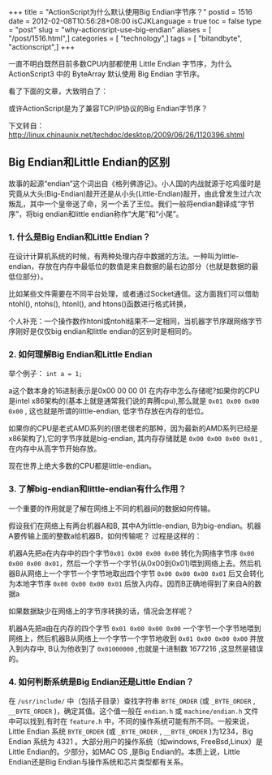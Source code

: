 +++
title = "ActionScript为什么默认使用Big Endian字节序？"
postid = 1516
date = 2012-02-08T10:56:28+08:00
isCJKLanguage = true
toc = false
type = "post"
slug = "why-actionsript-use-big-endian"
aliases = [ "/post/1516.html",]
categories = [ "technology",]
tags = [ "bitandbyte", "actionscript",]
+++


一直不明白既然目前多数CPU内部都使用 Little Endian 字节序，为什么 ActionScript3 中的 ByteArray 默认使用 Big Endian 字节序。

看了下面的文章，大致明白了：

或许ActionScript是为了兼容TCP/IP协议的Big Endian字节序？<!--more-->

下文转自： <http://linux.chinaunix.net/techdoc/desktop/2009/06/26/1120396.shtml>

## Big Endian和Little Endian的区别

故事的起源“endian”这个词出自《格列佛游记》。小人国的内战就源于吃鸡蛋时是究竟从大头(Big-Endian)敲开还是从小头(Little-Endian)敲开，由此曾发生过六次叛乱，其中一个皇帝送了命，另一个丢了王位。我们一般将endian翻译成“字节序”，将big endian和little endian称作“大尾”和“小尾”。

### 1. 什么是Big Endian和Little Endian？

在设计计算机系统的时候，有两种处理内存中数据的方法。一种叫为little-endian，存放在内存中最低位的数值是来自数据的最右边部分（也就是数据的最低位部分）。

比如某些文件需要在不同平台处理，或者通过Socket通信。这方面我们可以借助ntohl(), ntohs(), htonl(), and htons()函数进行格式转换，

个人补充：一个操作数作htonl或ntohl结果不一定相同，当机器字节序跟网络字节序刚好是仅仅big endian和little endian的区别时是相同的。

### 2. 如何理解Big Endian和Little Endian

举个例子： `int a = 1;`

a这个数本身的16进制表示是0x00 00 00 01 在内存中怎么存储呢?如果你的CPU是intel x86架构的(基本上就是通常我们说的奔腾cpu),那么就是 `0x01 0x00 0x00 0x00` , 这也就是所谓的little-endian, 低字节存放在内存的低位。

如果你的CPU是老式AMD系列的(很老很老的那种，因为最新的AMD系列已经是x86架构了),它的字节序就是big-endian, 其内存存储就是 `0x00 0x00 0x00 0x01` ,在内存中从高字节开始存放。

现在世界上绝大多数的CPU都是little-endian。

### 3. 了解big-endian和little-endian有什么作用？

一个重要的作用就是了解在网络上不同的机器间的数据如何传输。

假设我们在网络上有两台机器A和B, 其中A为little-endian, B为big-endian。机器A要传输上面的整数a给机器B，如何传输呢？ 过程是这样的：

机器A先把a在内存中的四个字节`0x01 0x00 0x00 0x00` 转化为网络字节序 `0x00 0x00 0x00 0x01`，然后一个字节一个字节(从0x00到0x01)喂到网络上去。然后机器B从网络上一个字节一个字节地取出四个字节 `0x00 0x00 0x00 0x01` 后又会转化为本地字节序 `0x00 0x00 0x00 0x01` 后放入内存。因而B正确地得到了来自A的数据a

如果数据缺少在网络上的字节序转换的话，情况会怎样呢？

机器A先把a由在内存的四个字节 `0x01 0x00 0x00 0x00` 一个字节一个字节地喂到网络上，然后机器B从网络上一个字节一个字节地收到 `0x01 0x00 0x00 0x00` 并放入到内存中, B认为他收到了 `0x01000000` ,也就是十进制数 1677216 ,这显然是错误的。

### 4. 如何判断系统是Big Endian还是Little Endian？

在 `/usr/include/` 中（包括子目录）查找字符串 `BYTE_ORDER` (或 `_BYTE_ORDER` , `__BYTE_ORDER` )，确定其值。这个值一般在 `endian.h` 或 `machine/endian.h` 文件中可以找到,有时在 `feature.h` 中，不同的操作系统可能有所不同。一般来说，Little Endian 系统 `BYTE_ORDER` (或 `_BYTE_ORDER` , `__BYTE_ORDER` )为1234，Big Endian 系统为 4321 。大部分用户的操作系统（如windows, FreeBsd,Linux）是Little Endian的。少部分，如MAC OS ,是Big Endian的。本质上说，Little Endian还是Big Endian与操作系统和芯片类型都有关系。
